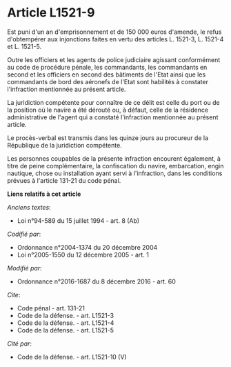 # Article L1521-9

Est puni d'un an d'emprisonnement et de 150 000 euros d'amende, le refus d'obtempérer aux injonctions faites en vertu des
articles L. 1521-3, L. 1521-4 et L. 1521-5. 

Outre les officiers et les agents de police judiciaire agissant conformément au code de procédure pénale, les commandants,
les commandants en second et les officiers en second des bâtiments de l'Etat ainsi que les commandants de bord des aéronefs
de l'Etat sont habilités à constater l'infraction mentionnée au présent article. 

La juridiction compétente pour connaître de ce délit est celle du port ou de la position où le navire a été dérouté ou, à
défaut, celle de la résidence administrative de l'agent qui a constaté l'infraction mentionnée au présent article. 

Le procès-verbal est transmis dans les quinze jours au procureur de la République de la juridiction compétente. 

Les personnes coupables de la présente infraction encourent également, à titre de peine complémentaire, la confiscation du
navire, embarcation, engin nautique, chose ou installation ayant servi à l'infraction, dans les conditions prévues à
l'article 131-21 du code pénal.

**Liens relatifs à cet article**

_Anciens textes_:

  - Loi n°94-589 du 15 juillet 1994 - art. 8 (Ab)

_Codifié par_:

  - Ordonnance n°2004-1374 du 20 décembre 2004
  - Loi n°2005-1550 du 12 décembre 2005 - art. 1

_Modifié par_:

  - Ordonnance n°2016-1687 du 8 décembre 2016 - art. 60

_Cite_:

  - Code pénal - art. 131-21
  - Code de la défense. - art. L1521-3
  - Code de la défense. - art. L1521-4
  - Code de la défense. - art. L1521-5

_Cité par_:

  - Code de la défense. - art. L1521-10 (V)
